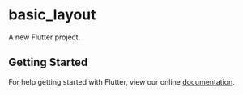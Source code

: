 # basic_layout

A new Flutter project.

## Getting Started

For help getting started with Flutter, view our online
[documentation](https://flutter.io/).
